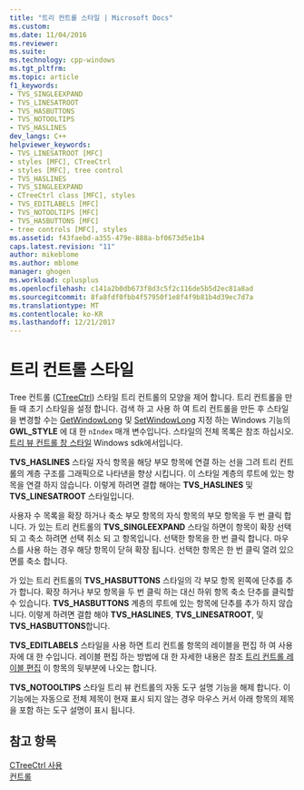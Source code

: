 ```yaml
---
title: "트리 컨트롤 스타일 | Microsoft Docs"
ms.custom: 
ms.date: 11/04/2016
ms.reviewer: 
ms.suite: 
ms.technology: cpp-windows
ms.tgt_pltfrm: 
ms.topic: article
f1_keywords:
- TVS_SINGLEEXPAND
- TVS_LINESATROOT
- TVS_HASBUTTONS
- TVS_NOTOOLTIPS
- TVS_HASLINES
dev_langs: C++
helpviewer_keywords:
- TVS_LINESATROOT [MFC]
- styles [MFC], CTreeCtrl
- styles [MFC], tree control
- TVS_HASLINES
- TVS_SINGLEEXPAND
- CTreeCtrl class [MFC], styles
- TVS_EDITLABELS [MFC]
- TVS_NOTOOLTIPS [MFC]
- TVS_HASBUTTONS [MFC]
- tree controls [MFC], styles
ms.assetid: f43faebd-a355-479e-888a-bf0673d5e1b4
caps.latest.revision: "11"
author: mikeblome
ms.author: mblome
manager: ghogen
ms.workload: cplusplus
ms.openlocfilehash: c141a2b0db673f8d3c5f2c116de5b5d2ec81a8ad
ms.sourcegitcommit: 8fa8fdf0fbb4f57950f1e8f4f9b81b4d39ec7d7a
ms.translationtype: MT
ms.contentlocale: ko-KR
ms.lasthandoff: 12/21/2017
---
```

# <a name="tree-control-styles"></a>트리 컨트롤 스타일
Tree 컨트롤 ([CTreeCtrl](../mfc/reference/ctreectrl-class.md)) 스타일 트리 컨트롤의 모양을 제어 합니다. 트리 컨트롤을 만들 때 초기 스타일을 설정 합니다. 검색 하 고 사용 하 여 트리 컨트롤을 만든 후 스타일을 변경할 수는 [GetWindowLong](http://msdn.microsoft.com/library/windows/desktop/ms633584) 및 [SetWindowLong](http://msdn.microsoft.com/library/windows/desktop/ms633591) 지정 하는 Windows 기능의 **GWL_STYLE** 에 대 한 `nIndex` 매개 변수입니다. 스타일의 전체 목록은 참조 하십시오. [트리 뷰 컨트롤 창 스타일](http://msdn.microsoft.com/library/windows/desktop/bb760013) Windows sdk에서입니다.  
  
 **TVS_HASLINES** 스타일 자식 항목을 해당 부모 항목에 연결 하는 선을 그려 트리 컨트롤의 계층 구조를 그래픽으로 나타낸을 향상 시킵니다. 이 스타일 계층의 루트에 있는 항목을 연결 하지 않습니다. 이렇게 하려면 결합 해야는 **TVS_HASLINES** 및 **TVS_LINESATROOT** 스타일입니다.  
  
 사용자 수 목록을 확장 하거나 축소 부모 항목의 자식 항목의 부모 항목을 두 번 클릭 합니다. 가 있는 트리 컨트롤의 **TVS_SINGLEEXPAND** 스타일 하면이 항목이 확장 선택 되 고 축소 하려면 선택 취소 되 고 항목입니다. 선택한 항목을 한 번 클릭 합니다. 마우스를 사용 하는 경우 해당 항목이 닫혀 확장 됩니다. 선택한 항목은 한 번 클릭 열려 있으면를 축소 합니다.  
  
 가 있는 트리 컨트롤의 **TVS_HASBUTTONS** 스타일의 각 부모 항목 왼쪽에 단추를 추가 합니다. 확장 하거나 부모 항목을 두 번 클릭 하는 대신 하위 항목 축소 단추를 클릭할 수 있습니다. **TVS_HASBUTTONS** 계층의 루트에 있는 항목에 단추를 추가 하지 않습니다. 이렇게 하려면 결합 해야 **TVS_HASLINES**, **TVS_LINESATROOT**, 및 **TVS_HASBUTTONS**합니다.  
  
 **TVS_EDITLABELS** 스타일을 사용 하면 트리 컨트롤 항목의 레이블을 편집 하 여 사용자에 대 한 수입니다. 레이블 편집 하는 방법에 대 한 자세한 내용은 참조 [트리 컨트롤 레이블 편집](../mfc/tree-control-label-editing.md) 이 항목의 뒷부분에 나오는 합니다.  
  
 **TVS_NOTOOLTIPS** 스타일 트리 뷰 컨트롤의 자동 도구 설명 기능을 해제 합니다. 이 기능에는 자동으로 전체 제목이 현재 표시 되지 않는 경우 마우스 커서 아래 항목의 제목을 포함 하는 도구 설명이 표시 됩니다.  
  
## <a name="see-also"></a>참고 항목  
 [CTreeCtrl 사용](../mfc/using-ctreectrl.md)   
 [컨트롤](../mfc/controls-mfc.md)

